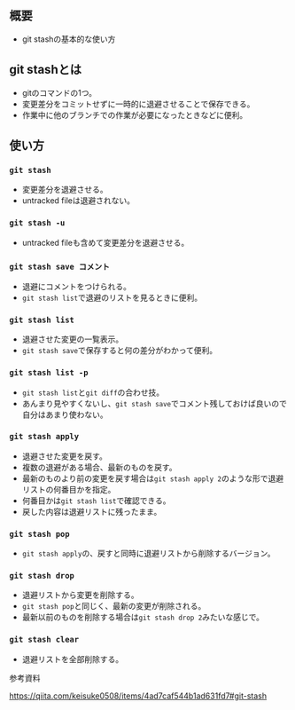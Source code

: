 ## 概要

- git stashの基本的な使い方

## git stashとは

- gitのコマンドの1つ。
- 変更差分をコミットせずに一時的に退避させることで保存できる。
- 作業中に他のブランチでの作業が必要になったときなどに便利。

## 使い方

### `git stash`

- 変更差分を退避させる。
- untracked fileは退避されない。

### `git stash -u`

- untracked fileも含めて変更差分を退避させる。

### `git stash save コメント`

- 退避にコメントをつけられる。
- `git stash list`で退避のリストを見るときに便利。

### `git stash list`

- 退避させた変更の一覧表示。
- `git stash save`で保存すると何の差分がわかって便利。

### `git stash list -p`

- `git stash list`と`git diff`の合わせ技。
- あんまり見やすくないし、`git stash save`でコメント残しておけば良いので自分はあまり使わない。

### `git stash apply`

- 退避させた変更を戻す。
- 複数の退避がある場合、最新のものを戻す。
- 最新のものより前の変更を戻す場合は`git stash apply 2`のような形で退避リストの何番目かを指定。
- 何番目かは`git stash list`で確認できる。
- 戻した内容は退避リストに残ったまま。

### `git stash pop`

- `git stash apply`の、戻すと同時に退避リストから削除するバージョン。

### `git stash drop`

- 退避リストから変更を削除する。
- `git stash pop`と同じく、最新の変更が削除される。
- 最新以前のものを削除する場合は`git stash drop 2`みたいな感じで。

### `git stash clear`

- 退避リストを全部削除する。



参考資料

https://qiita.com/keisuke0508/items/4ad7caf544b1ad631fd7#git-stash



